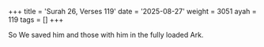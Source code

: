 +++
title = 'Surah 26, Verses 119'
date = '2025-08-27'
weight = 3051
ayah = 119
tags = []
+++

So We saved him and those with him in the fully loaded Ark.